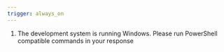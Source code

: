 ```yaml
---
trigger: always_on
---
```


1. The development system is running Windows. Please run PowerShell compatible commands in your response
